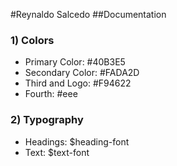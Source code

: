 #Reynaldo Salcedo
##Documentation
### 1) Colors

* Primary Color: #40B3E5
* Secondary Color: #FADA2D
* Third and Logo: #F94622
* Fourth: #eee

### 2) Typography

* Headings: $heading-font
* Text: $text-font
